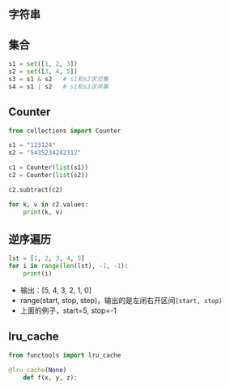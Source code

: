 ## 字符串

## 集合
```python
s1 = set([1, 2, 3])
s2 = set([3, 4, 5])
s3 = s1 & s2   # s1和s2求交集
s4 = s1 | s2   # s1和s2求并集
```

## Counter
```python
from collections import Counter

s1 = "123124"
s2 = "5435234242312"

c1 = Counter(list(s1))
c2 = Counter(list(s2))

c2.subtract(c2)

for k, v in c2.values:
    print(k, v)
```

## 逆序遍历
```python
lst = [1, 2, 3, 4, 5]
for i in range(len(lst), -1, -1):
    print(i)
```
- 输出：[5, 4, 3, 2, 1, 0]  
- range(start, stop, step)，输出的是左闭右开区间`[start, stop)`  
- 上面的例子，start=5, stop=-1

## lru_cache
```python
from functools import lru_cache

@lru_cache(None)
    def f(x, y, z):
```


